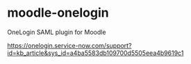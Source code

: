 moodle-onelogin
===============

OneLogin SAML plugin for Moodle

https://onelogin.service-now.com/support?id=kb_article&sys_id=a4ba5583db109700d5505eea4b9619c1
